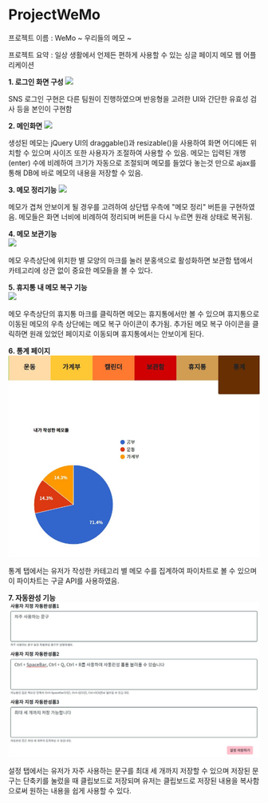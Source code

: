 # ProjectWeMo

프로젝트 이름 : WeMo ~ 우리들의 메모 ~

프로젝트 요약 : 일상 생활에서 언제든 편하게 사용할 수 있는 싱글 페이지 메모 웹 어플리케이션

<b>1. 로그인 화면 구성</b>
<image src = "https://github.com/harrykim14/ProjectWeMo/blob/master/WeMo%20Screenshot/01.%20%EB%A1%9C%EA%B7%B8%EC%9D%B8%ED%99%94%EB%A9%B4.JPG">
  
SNS 로그인 구현은 다른 팀원이 진행하였으며 반응형을 고려한 UI와 간단한 유효성 검사 등을 본인이 구현함

<b>2. 메인화면</b>
<image src = "https://github.com/harrykim14/ProjectWeMo/blob/master/WeMo%20Screenshot/02.%20%EB%A9%94%EC%9D%B8%ED%99%94%EB%A9%B4.JPG">
  
생성된 메모는 jQuery UI의 draggable()과 resizable()을 사용하여 화면 어디에든 위치할 수 있으며 사이즈 또한 사용자가 조절하여 사용할 수 있음.
메모는 입력된 개행(enter) 수에 비례하여 크기가 자동으로 조절되며 메모를 들었다 놓는것 만으로 ajax를 통해 DB에 바로 메모의 내용을 저장할 수 있음.

<b>3. 메모 정리기능</b>
<image src="https://github.com/harrykim14/ProjectWeMo/blob/master/WeMo%20Screenshot/03.%20%EB%A9%94%EB%AA%A8%EC%A0%95%EB%A6%AC%EA%B8%B0%EB%8A%A5.JPG">

메모가 겹쳐 안보이게 될 경우를 고려하여 상단탭 우측에 "메모 정리" 버튼을 구현하였음. 메모들은 화면 너비에 비례하여 정리되며 버튼을 다시 누르면 원래 상태로 복귀됨.

<b>4. 메모 보관기능</b><br>
<image src="https://github.com/harrykim14/ProjectWeMo/blob/master/WeMo%20Screenshot/04.%20%EB%B3%B4%EA%B4%80%ED%95%A8.JPG" width ="300px">
  
메모 우측상단에 위치한 별 모양의 마크를 눌러 분홍색으로 활성화하면 보관함 탭에서 카테고리에 상관 없이 중요한 메모들을 볼 수 있다.

<b>5. 휴지통 내 메모 복구 기능</b><br>
<image src= "https://github.com/harrykim14/ProjectWeMo/blob/master/WeMo%20Screenshot/05.%20%ED%9C%B4%EC%A7%80%ED%86%B5%EC%97%90%EC%84%9C%20%EB%A9%94%EB%AA%A8%20%EB%B3%B5%EA%B5%AC%ED%95%98%EA%B8%B0.jpg">
  
메모 우측상단의 휴지통 마크를 클릭하면 메모는 휴지통에서만 볼 수 있으며 휴지통으로 이동된 메모의 우측 상단에는 메모 복구 아이콘이 추가됨. 추가된 메모 복구 아이콘을 클릭하면 원래 있었던 페이지로 이동되며 휴지통에서는 안보이게 된다.

<b>6. 통계 페이지</b><br>
<img src ="https://github.com/harrykim14/ProjectWeMo/blob/master/WeMo%20Screenshot/06.%20%ED%86%B5%EA%B3%84%ED%99%94%EB%A9%B4.JPG">

통계 탭에서는 유저가 작성한 카테고리 별 메모 수를 집계하여 파이차트로 볼 수 있으며 이 파이차트는 구글 API를 사용하였음.

<b>7. 자동완성 기능</b><br>
<img src = "https://github.com/harrykim14/ProjectWeMo/blob/master/WeMo%20Screenshot/07.%20%EC%84%A4%EC%A0%95%EC%97%90%EC%84%9C%20%EC%9E%90%EB%8F%99%EC%99%84%EC%84%B1%20%ED%8F%BC%20%EC%A0%80%EC%9E%A5%ED%95%98%EA%B8%B0.JPG">

설정 탭에서는 유저가 자주 사용하는 문구를 최대 세 개까지 저장할 수 있으며 저장된 문구는 단축키를 눌렀을 때 클립보드로 저장되며 유저는 클립보드로 저장된 내용을 복사함으로써 원하는 내용을 쉽게 사용할 수 있다.
